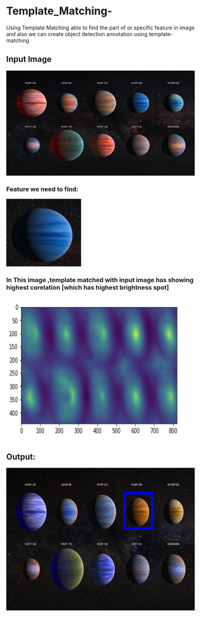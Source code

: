 # Template_Matching-

Using Template Matching able to find the part of or specific feature in image and also we can create object detection annotation using template-matching 

## Input Image

<img src="./assets/b.jpg" width="520" height="280"/> 


### Feature we need to find:

<img src="./assets/a.jpg" width="200" height="180"/> 

### In This image ,template matched with input image has showing highest corelation [which has highest brightness spot]

<img src="./assets/intr.png" width="480" height="380"/>

## Output:

<img src="./assets/result.png" width="520" height="380"/>
